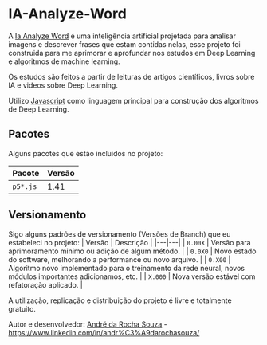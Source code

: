 # IA-Analyze-Word

A [Ia Analyze Word](https://github.com/andrerochasouza/IA-Analyze-Word) é uma inteligência artificial projetada para analisar imagens e descrever frases que estam contidas nelas, esse projeto foi construida para me aprimorar e aprofundar nos estudos em Deep Learning e algoritmos de machine learning.

Os estudos são feitos a partir de leituras de artigos científicos, livros sobre IA e videos sobre Deep Learning.

Utilizo [Javascript](https://www.javascript.com/) como linguagem principal para construção dos algoritmos de Deep Learning.

## Pacotes
Alguns pacotes que estão incluidos no projeto:

| Pacote | Versão |
|---|---|
| `p5*.js` | 1.41 |

## Versionamento
Sigo alguns padrões de versionamento (Versões de Branch) que eu estabeleci no projeto:
| Versão | Descrição |
|---|---|
| `0.00X` | Versão para aprimoramento minimo ou adição de algum método. |
| `0.0X0` | Novo estado do software, melhorando a performance ou novo arquivo. |
| `0.X00` | Algoritmo novo implementado para o treinamento da rede neural, novos módulos importantes adicionamos, etc. |
| `X.000` | Nova versão estável com refatoração aplicado. |


A utilização, replicação e distribuição do projeto é livre e totalmente gratuito.

Autor e desenvolvedor: [André da Rocha Souza](https://github.com/andrerochasouza) - https://www.linkedin.com/in/andr%C3%A9darochasouza/
